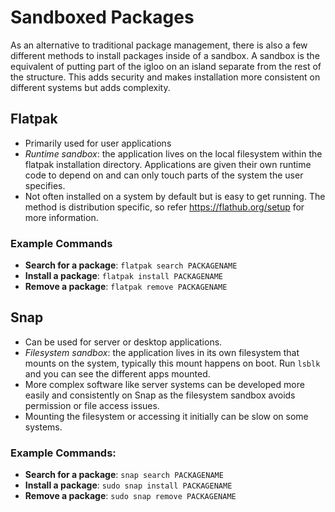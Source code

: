 # Sandboxed Packages
As an alternative to traditional package management, there is also a few different methods to install packages inside of a sandbox. A sandbox is the equivalent of putting part of the igloo on an island separate from the rest of the structure. This adds security and makes installation more consistent on different systems but adds complexity.

## Flatpak
- Primarily used for user applications
- *Runtime sandbox*: the application lives on the local filesystem within the flatpak installation directory. Applications are given their own runtime code to depend on and can only touch parts of the system the user specifies.
- Not often installed on a system by default but is easy to get running. The method is distribution specific, so refer <https://flathub.org/setup> for more information.

### Example Commands
- **Search for a package**: `flatpak search PACKAGENAME`
- **Install a package**: `flatpak install PACKAGENAME`
- **Remove a package**: `flatpak remove PACKAGENAME`

## Snap
- Can be used for server or desktop applications.
- *Filesystem sandbox*: the application lives in its own filesystem that mounts on the system, typically this mount happens on boot. Run `lsblk` and you can see the different apps mounted.
- More complex software like server systems can be developed more easily and consistently on Snap as the filesystem sandbox avoids permission or file access issues.
- Mounting the filesystem or accessing it initially can be slow on some systems.

### Example Commands:
- **Search for a package**: `snap search PACKAGENAME`
- **Install a package**: `sudo snap install PACKAGENAME`
- **Remove a package**: `sudo snap remove PACKAGENAME`